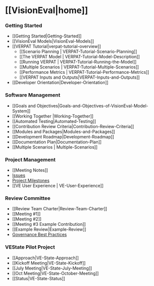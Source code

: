 # [[VisionEval|home]]

### Getting Started
- [[Getting Started|Getting-Started]]
- [[VisionEval Models|VisionEval-Models]]
- [[VERPAT Tutorial|verpat-tutorial-overview]]
  - [[Scenario Planning | VERPAT-Tutorial-Scenario-Planning]]
  - [[The VERPAT Model | VERPAT-Tutorial-Model-Description]]
  - [[Running VERPAT | VERPAT-Tutorial-Running-the-Model]]
  - [[Multiple Scenarios | VERPAT-Tutorial-Multiple-Scenarios]]
  - [[Performance Metrics | VERPAT-Tutorial-Performance-Metrics]]
  - [[VERPAT Inputs and Outputs|VERPAT-Inputs-and-Outputs]]
- [[Developer Orientation|Developer-Orientation]]

### Software Management
- [[Goals and Objectives|Goals-and-Objectives-of-VisionEval-Model-System]]
- [[Working Together |Working-Together]]
- [[Automated Testing|Automated-Testing]]
- [[Contribution Review Criteria|Contribution-Review-Criteria]]
- [[Modules and Packages|Modules-and-Packages]]
- [[Development Roadmap|Development-Roadmap]]
- [[Documentation Plan|Documentation-Plan]]
- [[Multiple Scenarios | Multiple-Scenarios]]

### Project Management
 - [[Meeting Notes]]
 - [Issues](https://github.com/gregorbj/VisionEval/issues)
 - [Project Milestones](https://github.com/gregorbj/VisionEval/milestones)
 - [[VE User Experience | VE-User-Experience]]

### Review Committee
 - [[Review Team Charter|Review-Team-Charter]]
 - [[Meeting #1]]
 - [[Meeting #2]]
 - [[Meeting #3 Example Contribution]]
 - [[Example Review|Example-Review]]
 - [Governance Best Practices](http://htmlpreview.github.io/?https://github.com/VisionEval/OSwhitepaper/blob/master/VEwhitepaper.html)

### VEState Pilot Project
  - [[Approach|VE-State-Approach]]
  - [[Kickoff Meeting|VE-State-Kickoff]]
  - [[July Meeting|VE-State-July-Meeting]]
  - [[Oct Meeting|VE-State-October-Meeting]]
  - [[Status|VE-State-Status]]